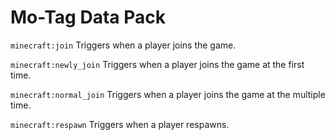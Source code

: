 # Mo-Tag Data Pack

`minecraft:join` Triggers when a player joins the game.

`minecraft:newly_join` Triggers when a player joins the game at the first time.

`minecraft:normal_join` Triggers when a player joins the game at the multiple time.

`minecraft:respawn` Triggers when a player respawns.

